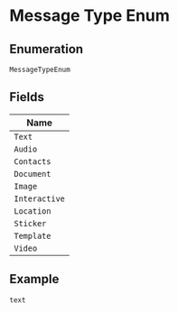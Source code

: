 
# Message Type Enum

## Enumeration

`MessageTypeEnum`

## Fields

| Name |
|  --- |
| `Text` |
| `Audio` |
| `Contacts` |
| `Document` |
| `Image` |
| `Interactive` |
| `Location` |
| `Sticker` |
| `Template` |
| `Video` |

## Example

```
text
```

